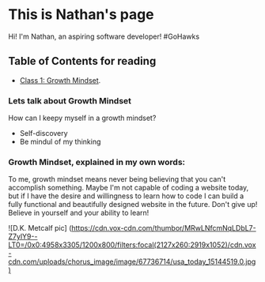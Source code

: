 # This is Nathan's page
Hi! I'm Nathan, an aspiring software developer! #GoHawks



## Table of Contents for reading
- [Class 1: Growth Mindset](https://growthmindset.org/).

### Lets talk about Growth Mindset

How can I keepy myself in a growth mindset?

- Self-discovery
- Be mindul of my thinking

### Growth Mindset, explained in my own words:

To me, growth mindset means never being believing that you can't accomplish something. Maybe I'm not capable of coding a website today, but if I have the desire and willingness to learn how to code I can build a fully functional and beautifully designed website in the future. Don't give up! Believe in yourself and your ability to learn!

![D.K. Metcalf pic] (https://cdn.vox-cdn.com/thumbor/MRwLNfcmNqLDbL7-Z7ylY9--LT0=/0x0:4958x3305/1200x800/filters:focal(2127x260:2919x1052)/cdn.vox-cdn.com/uploads/chorus_image/image/67736714/usa_today_15144519.0.jpg)


